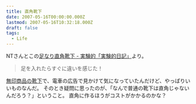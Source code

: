 ```yaml
---
title: 直角靴下
date: 2007-05-16T00:00:00.000Z
lastmod: 2007-05-16T10:32:18.000Z
draft: false
tags:
  - Life
---
```


NTさんとこの[足なり直角靴下 - 実験的「実験的日記」](http://246ra.ath.cx/~takasi/tdiary/20070515.html#p01)より。

> 足を入れたらすぐに違いを感じた！

[無印商品の靴下](http://www.muji.net/store/cmdty/detail/4548076923329)で、電車の広告で見かけて気になっていたんだけど、やっぱりいいものなんだ。 そのとき疑問に思ったのが、「なんで普通の靴下は直角じゃないんだろう？」ということ。 直角に作るほうがコストがかかるのかな？
